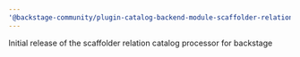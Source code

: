 ```yaml
---
'@backstage-community/plugin-catalog-backend-module-scaffolder-relation-processor': minor
---
```


Initial release of the scaffolder relation catalog processor for backstage
